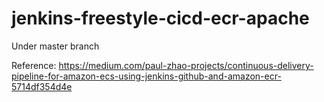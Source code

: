 # jenkins-freestyle-cicd-ecr-apache


Under master branch


Reference:
https://medium.com/paul-zhao-projects/continuous-delivery-pipeline-for-amazon-ecs-using-jenkins-github-and-amazon-ecr-5714df354d4e


